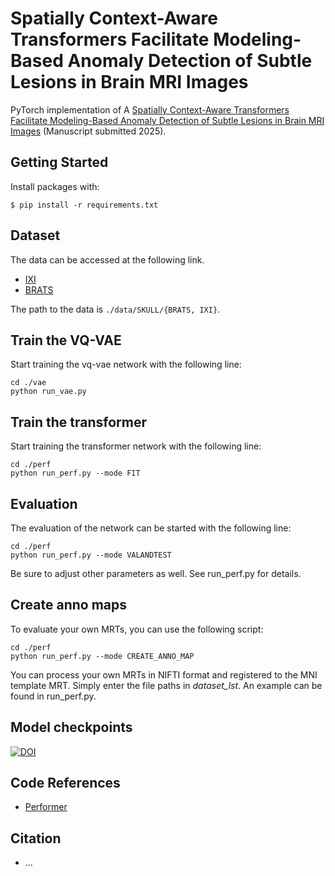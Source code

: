 # Spatially Context-Aware Transformers Facilitate Modeling-Based Anomaly Detection of Subtle Lesions in Brain MRI Images

PyTorch implementation of A [Spatially Context-Aware Transformers Facilitate Modeling-Based
Anomaly Detection of Subtle Lesions in Brain MRI Images]() (Manuscript submitted 2025).


## Getting Started

Install packages with:

```
$ pip install -r requirements.txt
```

## Dataset
The data can be accessed at the following link.
- [IXI](https://brain-development.org/ixi-dataset/)
- [BRATS](http://www.braintumorsegmentation.org/)

The path to the data is `./data/SKULL/{BRATS, IXI}`.


## Train the VQ-VAE
Start training the vq-vae network with the following line:
```
cd ./vae
python run_vae.py
```

## Train the transformer
Start training the transformer network with the following line:
```
cd ./perf
python run_perf.py --mode FIT 
```

## Evaluation
The evaluation of the network can be started with the following line:
```
cd ./perf
python run_perf.py --mode VALANDTEST 
```
Be sure to adjust other parameters as well. See run_perf.py for details.


## Create anno maps
To evaluate your own MRTs, you can use the following script:
```
cd ./perf
python run_perf.py --mode CREATE_ANNO_MAP
```
You can process your own MRTs in NIFTI format and registered to the MNI template MRT. Simply enter the file paths in *dataset_lst*. An example can be found in run_perf.py.


## Model checkpoints
[![DOI](https://zenodo.org/badge/DOI/10.5281/zenodo.16088059.svg)](https://doi.org/10.5281/zenodo.16088059)


## Code References
- [Performer](https://github.com/lucidrains/performer-pytorch)


## Citation
- ...